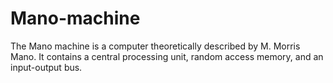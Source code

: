 # Mano-machine
The Mano machine is a computer theoretically described by M. Morris Mano. It contains a central processing unit, random access memory, and an input-output bus.
